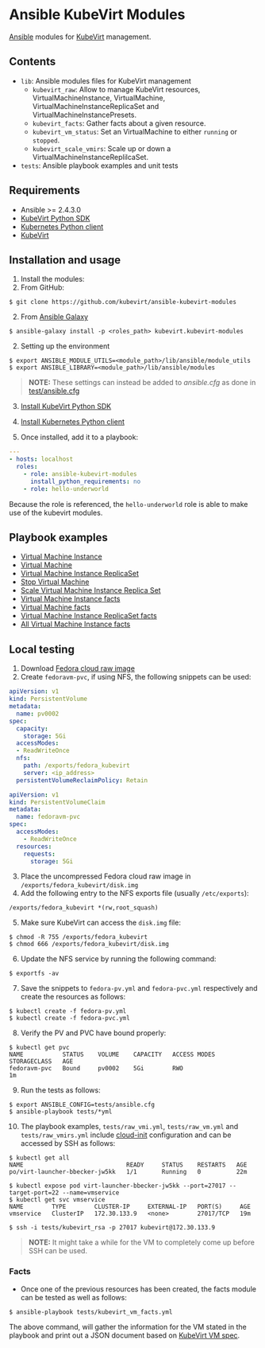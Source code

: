 # Ansible KubeVirt Modules

[Ansible](https://github.com/ansible/ansible) modules for [KubeVirt](https://github.com/kubevirt/kubevirt) management.

## Contents

- `lib`: Ansible modules files for KubeVirt management
    - `kubevirt_raw`: Allow to manage KubeVirt resources, VirtualMachineInstance, VirtualMachine, VirtualMachineInstanceReplicaSet and VirtualMachineInstancePresets.
    - `kubevirt_facts`: Gather facts about a given resource.
    - `kubevirt_vm_status`: Set an VirtualMachine to either `running` or `stopped`.
    - `kubevirt_scale_vmirs`: Scale up or down a VirtualMachineInstanceReplilcaSet.
- `tests`: Ansible playbook examples and unit tests

## Requirements

- Ansible >= 2.4.3.0
- [KubeVirt Python SDK](https://github.com/kubevirt/client-python)
- [Kubernetes Python client](https://github.com/kubernetes-client/python)
- [KubeVirt](https://github.com/kubevirt/kubevirt)

## Installation and usage

1. Install the modules:
  1. From GitHub:

  ```shell
  $ git clone https://github.com/kubevirt/ansible-kubevirt-modules
  ```

  2. From [Ansible Galaxy](https://galaxy.ansible.com/kubevirt/kubevirt-modules/)

  ```shell
  $ ansible-galaxy install -p <roles_path> kubevirt.kubevirt-modules
  ```

2. Setting up the environment

```shell
$ export ANSIBLE_MODULE_UTILS=<module_path>/lib/ansible/module_utils
$ export ANSIBLE_LIBRARY=<module_path>/lib/ansible/modules
```

> **NOTE:** These settings can instead be added to *ansible.cfg* as done in [test/ansible.cfg](tests/ansible.cfg)

3. [Install KubeVirt Python SDK](https://github.com/kubevirt/client-python#installation--usage)

4. [Install Kubernetes Python client](https://github.com/kubernetes-client/python/#installation)

5. Once installed, add it to a playbook:

```yaml
---
- hosts: localhost
  roles:
    - role: ansible-kubevirt-modules
      install_python_requirements: no
    - role: hello-underworld
```

Because the role is referenced, the `hello-underworld` role is able to make use of the kubevirt modules.

## Playbook examples

* [Virtual Machine Instance](tests/raw_vmi.yml)
* [Virtual Machine](tests/raw_vm.yml)
* [Virtual Machine Instance ReplicaSet](tests/raw_vmirs.yml)
* [Stop Virtual Machine](tests/kubevirt_vm_stopped.yml)
* [Scale Virtual Machine Instance Replica Set](tests/kubevirt_scale_vmirs.yml)
* [Virtual Machine Instance facts](tests/kubevirt_vmi_facts.yml)
* [Virtual Machine facts](tests/kubevirt_vm_facts.yml)
* [Virtual Machine Instance ReplicaSet facts](tests/kubevirt_vmirs_facts.yml)
* [All Virtual Machine Instance facts](tests/kubevirt_all_vmis_facts.yml)

## Local testing

1. Download [Fedora cloud raw image](https://alt.fedoraproject.org/cloud/)
2. Create `fedoravm-pvc`, if using NFS, the following snippets can be used:

```yaml
apiVersion: v1
kind: PersistentVolume
metadata:
  name: pv0002
spec:
  capacity:
    storage: 5Gi
  accessModes:
  - ReadWriteOnce
  nfs:
    path: /exports/fedora_kubevirt
    server: <ip_address>
  persistentVolumeReclaimPolicy: Retain
```

```yaml
apiVersion: v1
kind: PersistentVolumeClaim
metadata:
  name: fedoravm-pvc
spec:
  accessModes:
    - ReadWriteOnce
  resources:
    requests:
      storage: 5Gi
```

3. Place the uncompressed Fedora cloud raw image in `/exports/fedora_kubevirt/disk.img`
4. Add the following entry to the NFS exports file (usually `/etc/exports`):

```
/exports/fedora_kubevirt *(rw,root_squash)
```

5. Make sure KubeVirt can access the `disk.img` file:

```shell
$ chmod -R 755 /exports/fedora_kubevirt
$ chmod 666 /exports/fedora_kubevirt/disk.img
```

6. Update the NFS service by running the following command:

```shell
$ exportfs -av
```

7. Save the snippets to `fedora-pv.yml` and `fedora-pvc.yml` respectively and create the resources as follows:

```shell
$ kubectl create -f fedora-pv.yml
$ kubectl create -f fedora-pvc.yml
```

8. Verify the PV and PVC have bound properly:

```shell
$ kubectl get pvc
NAME           STATUS    VOLUME    CAPACITY   ACCESS MODES   STORAGECLASS   AGE
fedoravm-pvc   Bound     pv0002    5Gi        RWO                           1m
```

9. Run the tests as follows:

```shell
$ export ANSIBLE_CONFIG=tests/ansible.cfg
$ ansible-playbook tests/*yml
```

10. The playbook examples, `tests/raw_vmi.yml`, `tests/raw_vm.yml` and `tests/raw_vmirs.yml` include [cloud-init](http://cloudinit.readthedocs.io/en/latest/) configuration and can be accessed by SSH as follows:

```shell
$ kubectl get all
NAME                             READY     STATUS    RESTARTS   AGE
po/virt-launcher-bbecker-jw5kk   1/1       Running   0          22m

$ kubectl expose pod virt-launcher-bbecker-jw5kk --port=27017 --target-port=22 --name=vmservice
$ kubectl get svc vmservice
NAME        TYPE        CLUSTER-IP     EXTERNAL-IP   PORT(S)     AGE
vmservice   ClusterIP   172.30.133.9   <none>        27017/TCP   19m

$ ssh -i tests/kubevirt_rsa -p 27017 kubevirt@172.30.133.9
```

> **NOTE:** It might take a while for the VM to completely come up before SSH can be used.

### Facts

* Once one of the previous resources has been created, the facts module can be tested as well as follows:

```shell
$ ansible-playbook tests/kubevirt_vm_facts.yml
```

The above command, will gather the information for the VM stated in the playbook and print out a JSON document based on [KubeVirt VM spec](https://kubevirt.io/api-reference/master/definitions.html#_v1_virtualmachine).
